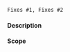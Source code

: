 `Fixes #1, Fixes #2` <!-- remove the (`) quotes to link the issues -->

#### Description

<!-- Describe your changes below in as much detail as possible -->

#### Scope
<!-- Pick one:
Patch: Bug Fix
Minor: New Feature
Major: Breaking change
-->
